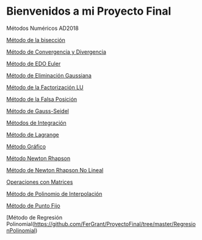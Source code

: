 # Bienvenidos a mi Proyecto Final
Métodos Numéricos AD2018

[Método de la bisección](https://github.com/FerGrant/ProyectoFinal/tree/master/Biseccion)

[Método de Convergencia y Divergencia](https://github.com/FerGrant/ProyectoFinal/tree/master/ConvergenciaDivergencia)

[Método de EDO Euler](https://github.com/FerGrant/ProyectoFinal/tree/master/EDOEuler)

[Método de Eliminación Gaussiana](https://github.com/FerGrant/ProyectoFinal/tree/master/EliminacionGaussiana)

[Método de la Factorización LU](https://github.com/FerGrant/ProyectoFinal/tree/master/FactorizacionLU)

[Método de la Falsa Posición](https://github.com/FerGrant/ProyectoFinal/tree/master/FalsaPosicion)

[Método de Gauss-Seidel](https://github.com/FerGrant/ProyectoFinal/tree/master/Gauss-Seidel)

[Métodos de Integración](https://github.com/FerGrant/ProyectoFinal/tree/master/Integracion)

[Método de Lagrange](https://github.com/FerGrant/ProyectoFinal/tree/master/Lagrange)

[Método Gráfico](https://github.com/FerGrant/ProyectoFinal/tree/master/Grafico)

[Método Newton Rhapson](https://github.com/FerGrant/ProyectoFinal/tree/master/NewtonRhapson)

[Método de Newton Rhapson No Lineal](https://github.com/FerGrant/ProyectoFinal/tree/master/NewtonNoLineal)

[Operaciones con Matrices](https://github.com/FerGrant/ProyectoFinal/tree/master/OperacionesMatrices)

[Método de Polinomio de Interpolación](https://github.com/FerGrant/ProyectoFinal/tree/master/PolinomioInterpolacion)

[Método de Punto Fijo](https://github.com/FerGrant/ProyectoFinal/tree/master/PuntoFijo)

[Método de Regresión Polinomial(https://github.com/FerGrant/ProyectoFinal/tree/master/RegresionPolinomial)
